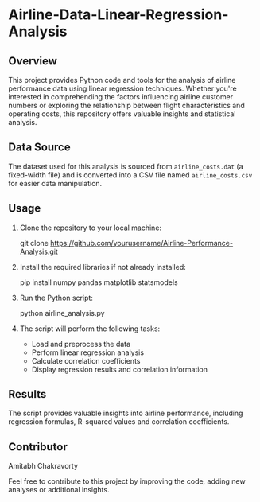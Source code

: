 # Airline-Data-Linear-Regression-Analysis

## Overview
This project provides Python code and tools for the analysis of airline performance data using linear regression techniques. Whether you're interested in comprehending the factors influencing airline customer numbers or exploring the relationship between flight characteristics and operating costs, this repository offers valuable insights and statistical analysis.

## Data Source
The dataset used for this analysis is sourced from `airline_costs.dat` (a fixed-width file) and is converted into a CSV file named `airline_costs.csv` for easier data manipulation.

## Usage
1. Clone the repository to your local machine:

      git clone https://github.com/yourusername/Airline-Performance-Analysis.git

3. Install the required libraries if not already installed:

      pip install numpy pandas matplotlib statsmodels

4. Run the Python script:

      python airline_analysis.py

5. The script will perform the following tasks:
      - Load and preprocess the data
      - Perform linear regression analysis
      - Calculate correlation coefficients
      - Display regression results and correlation information

## Results
The script provides valuable insights into airline performance, including regression formulas, R-squared values and correlation coefficients.

## Contributor
Amitabh Chakravorty




Feel free to contribute to this project by improving the code, adding new analyses or additional insights.

